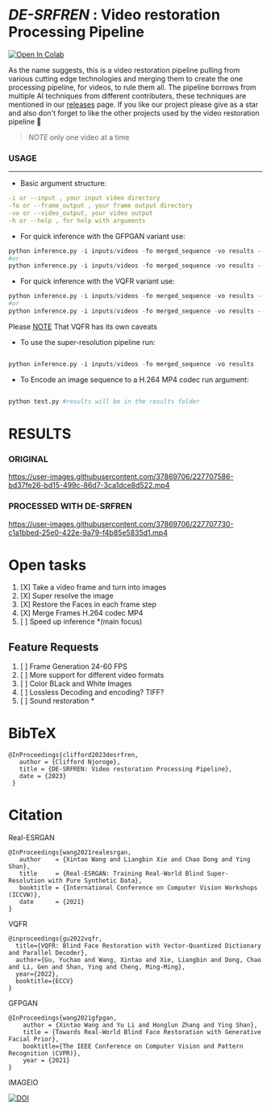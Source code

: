 # ***DE-SRFREN*** : Video restoration Processing Pipeline
[![Open In Colab](https://colab.research.google.com/assets/colab-badge.svg)](https://colab.research.google.com/drive/11m6d16yPfaqauhxKTitb6mBmc4zM3KYS?usp=sharing])

As the name suggests, this is a video restoration pipeline pulling from various cutting edge technologies and merging them to create the one processing pipeline, for videos, to rule them all. The pipeline borrows from multiple  AI techniques from different contributers, these techniques are mentioned in our [releases](https://github.com/cliffordkleinsr/DE-SRFREN/releases) page.
If you like our project please give as a star and also don't forget to like the other projects used by the video restoration pipeline :cowboy_hat_face:

> *NOTE* only one video at a time

### USAGE
----
- Basic argument structure:
```yaml
-i or --input , your input video directory
-fo or --frame_output , your frame output directory
-vo or --video_output, your video output
-h or --help , for help with arguments
```

- For quick inference with the GFPGAN variant use:
```py
python inference.py -i inputs/videos -fo merged_sequence -vo results --face_enhance --bg_upsampler None #for faster inference
#or
python inference.py -i inputs/videos -fo merged_sequence -vo results --face_enhance #to super resolve your image after restoration
```

- For quick inference with the VQFR variant use:
```py
python inference.py -i inputs/videos -fo merged_sequence -vo results --vqfr_enhance -v 2.0 -s 2 -f 0.1 --bg_upsampler None #for faster inference
#or
python inference.py -i inputs/videos -fo merged_sequence -vo results --vqfr_enhance -v 2.0 -s 2 -f 0.1 #to super resolve your image after restoration
```
Please [NOTE](https://github.com/cliffordkleinsr/DE-SRFREN/releases#:~:text=I%20realized%20that%20the%20VQFR%20face%20restoration%20pipeline%20does%20not%20work%20well%20with%20a%20subject%27s%20eyes%20and%20hair%20features.) That VQFR has its own caveats
- To use the super-resolution pipeline run:
```py

python inference.py -i inputs/videos -fo merged_sequence -vo results 

```


- To Encode an image sequence to a H.264 MP4 codec run argument:
```py

python test.py #results will be in the results folder

```

# RESULTS
### ORIGINAL
https://user-images.githubusercontent.com/37869706/227707586-bd37fe26-bd15-499c-86d7-3ca1dce8d522.mp4 

### PROCESSED WITH DE-SRFREN
https://user-images.githubusercontent.com/37869706/227707730-c1a1bbed-25e0-422e-9a79-f4b85e5835d1.mp4


# Open tasks
1. [X] Take a video frame and turn into images
2. [X] Super resolve the image
3. [X] Restore the Faces in each frame step
4. [X] Merge Frames H.264 codec MP4
5. [ ] Speed up inference *(main focus)

Feature Requests
-------------
1. [ ] Frame Generation 24-60 FPS
2. [ ] More support for different video formats
2. [ ] Color BLack and White Images
3. [ ] Lossless Decoding and encoding? TIFF?
4. [ ] Sound restoration *

 
 # BibTeX
 ```
 @InProceedings{clifford2023desrfren,
    author = {Clifford Njoroge},
    title = {DE-SRFREN: Video restoration Processing Pipeline},
    date = {2023}
  }
  ```
 # Citation
 Real-ESRGAN
 ```
 @InProceedings{wang2021realesrgan,
    author    = {Xintao Wang and Liangbin Xie and Chao Dong and Ying Shan},
    title     = {Real-ESRGAN: Training Real-World Blind Super-Resolution with Pure Synthetic Data},
    booktitle = {International Conference on Computer Vision Workshops (ICCVW)},
    date      = {2021}
}
```
VQFR
```
@inproceedings{gu2022vqfr,
  title={VQFR: Blind Face Restoration with Vector-Quantized Dictionary and Parallel Decoder},
  author={Gu, Yuchao and Wang, Xintao and Xie, Liangbin and Dong, Chao and Li, Gen and Shan, Ying and Cheng, Ming-Ming},
  year={2022},
  booktitle={ECCV}
}
```
GFPGAN
```
@InProceedings{wang2021gfpgan,
    author = {Xintao Wang and Yu Li and Honglun Zhang and Ying Shan},
    title = {Towards Real-World Blind Face Restoration with Generative Facial Prior},
    booktitle={The IEEE Conference on Computer Vision and Pattern Recognition (CVPR)},
    year = {2021}
}
```
IMAGEIO

[![DOI](https://zenodo.org/badge/DOI/10.5281/zenodo.7751274.svg)](https://doi.org/10.5281/zenodo.7751274)
